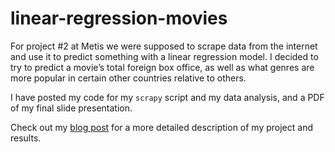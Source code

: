# linear-regression-movies

For project #2 at Metis we were supposed to scrape data from the internet and use it to predict something with a linear regression model. I decided to try to predict a movie’s total foreign box office, as well as what genres are more popular in certain other countries relative to others.

I have posted my code for my `scrapy` script and my data analysis, and a PDF of my final slide presentation.

Check out my [blog post](https://cmaroti.github.io/project-luther/) for a more detailed description of my project and results.
